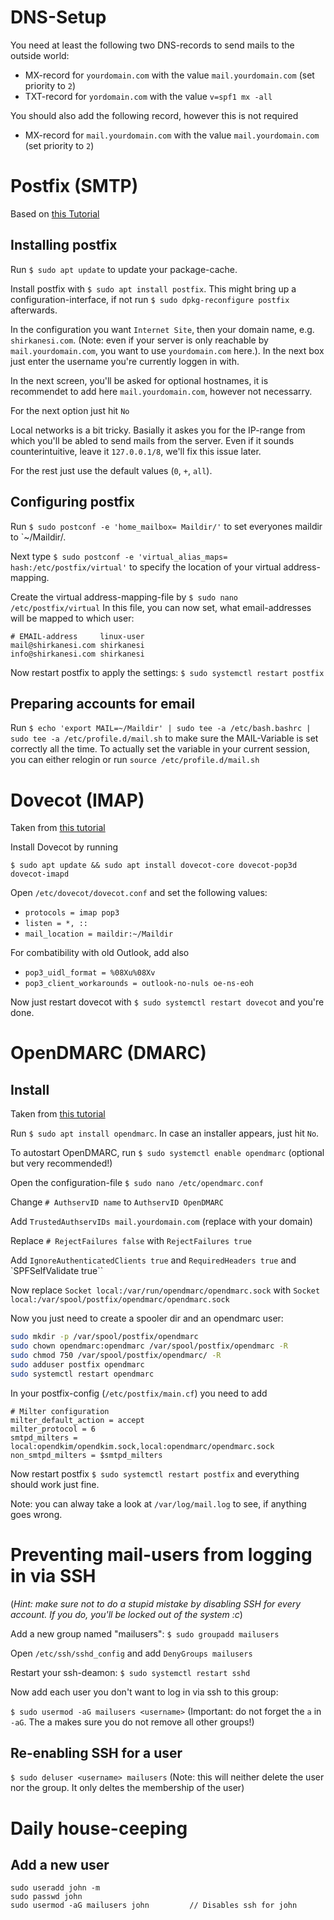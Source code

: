 # DNS-Setup
You need at least the following two DNS-records to send mails to the outside world:
- MX-record for `yourdomain.com` with the value `mail.yourdomain.com` (set priority to `2`)
- TXT-record for `yordomain.com` with the value `v=spf1 mx -all`

You should also add the following record, however this is not required
- MX-record for `mail.yourdomain.com` with the value `mail.yourdomain.com` (set priority to `2`)

# Postfix (SMTP)
Based on [this Tutorial](https://www.digitalocean.com/community/tutorials/how-to-install-and-configure-postfix-on-ubuntu-20-04-de)

## Installing postfix
Run `$ sudo apt update` to update your package-cache.

Install postfix with `$ sudo apt install postfix`. This might bring up a configuration-interface, if not run `$ sudo dpkg-reconfigure postfix` afterwards.

In the configuration you want `Internet Site`, 
then your domain name, e.g. `shirkanesi.com`. (Note: even if your server is only reachable by `mail.yourdomain.com`, you want to use `yourdomain.com` here.).
In the next box just enter the username you're currently loggen in with.

In the next screen, you'll be asked for optional hostnames, it is recommendet to add here `mail.yourdomain.com`, however not necessarry.

For the next option just hit `No`

Local networks is a bit tricky. Basially it askes you for the IP-range from which you'll be abled to send mails from the server. Even if it sounds counterintuitive, leave it `127.0.0.1/8`, we'll fix this issue later.

For the rest just use the default values (`0`, `+`, `all`).

## Configuring postfix
Run `$ sudo postconf -e 'home_mailbox= Maildir/'` to set everyones maildir to `~/Maildir/.

Next type `$ sudo postconf -e 'virtual_alias_maps= hash:/etc/postfix/virtual'`  to specify the location of your virtual address-mapping. 

Create the virtual address-mapping-file by `$ sudo nano /etc/postfix/virtual`
In this file, you can now set, what email-addresses will be mapped to which user:
```
# EMAIL-address     linux-user
mail@shirkanesi.com shirkanesi
info@shirkanesi.com shirkanesi
```

Now restart postfix to apply the settings: `$ sudo systemctl restart postfix`

## Preparing accounts for email
Run `$ echo 'export MAIL=~/Maildir' | sudo tee -a /etc/bash.bashrc | sudo tee -a /etc/profile.d/mail.sh` to make sure the MAIL-Variable is set correctly all the time.
To actually set the variable in your current session, you can either relogin or run `source /etc/profile.d/mail.sh`

# Dovecot (IMAP)
Taken from [this tutorial](https://www.arubacloud.com/tutorial/how-to-configure-a-pop3-imap-mail-server-with-dovecot-on-ubuntu-18-04.aspx)

Install Dovecot by running 

`$ sudo apt update && sudo apt install dovecot-core dovecot-pop3d dovecot-imapd`

Open `/etc/dovecot/dovecot.conf` and set the following values:
- `protocols = imap pop3`
- `listen = *, ::`
- `mail_location = maildir:~/Maildir`

For combatibility with old Outlook, add also 
- `pop3_uidl_format = %08Xu%08Xv`
- `pop3_client_workarounds = outlook-no-nuls oe-ns-eoh`

Now just restart dovecot with `$ sudo systemctl restart dovecot` and you're done.

# OpenDMARC (DMARC)
## Install
Taken from [this tutorial](https://www.linuxbabe.com/mail-server/opendmarc-postfix-ubuntu)

Run `$ sudo apt install opendmarc`. In case an installer appears, just hit `No`.

To autostart OpenDMARC, run `$ sudo systemctl enable opendmarc` (optional but very recommended!)

Open the configuration-file `$ sudo nano /etc/opendmarc.conf`

Change `# AuthservID name` to `AuthservID OpenDMARC`

Add `TrustedAuthservIDs mail.yourdomain.com` (replace with your domain)

Replace `# RejectFailures false` with `RejectFailures true`

Add `IgnoreAuthenticatedClients true` and `RequiredHeaders true` and `SPFSelfValidate true``

Now replace `Socket local:/var/run/opendmarc/opendmarc.sock` with `Socket local:/var/spool/postfix/opendmarc/opendmarc.sock`

Now you just need to create a spooler dir and an opendmarc user:
```bash
sudo mkdir -p /var/spool/postfix/opendmarc
sudo chown opendmarc:opendmarc /var/spool/postfix/opendmarc -R
sudo chmod 750 /var/spool/postfix/opendmarc/ -R
sudo adduser postfix opendmarc
sudo systemctl restart opendmarc
```
In your postfix-config (`/etc/postfix/main.cf`) you need to add
```
# Milter configuration
milter_default_action = accept
milter_protocol = 6
smtpd_milters = local:opendkim/opendkim.sock,local:opendmarc/opendmarc.sock
non_smtpd_milters = $smtpd_milters
```
Now restart postfix `$ sudo systemctl restart postfix` and everything should work just fine.

Note: you can alway take a look at `/var/log/mail.log` to see, if anything goes wrong.

# Preventing mail-users from logging in via SSH
(_Hint: make sure not to do a stupid mistake by disabling SSH for every account. If you do, you'll be locked out of the system :c_)

Add a new group named "mailusers": `$ sudo groupadd mailusers`

Open `/etc/ssh/sshd_config` and add `DenyGroups mailusers`

Restart your ssh-deamon: `$ sudo systemctl restart sshd`

Now add each user you don't want to log in via ssh to this group:

`$ sudo usermod -aG mailusers <username>` (Important: do not forget the `a` in `-aG`. The a makes sure you do not remove all other groups!)

## Re-enabling SSH for a user
`$ sudo deluser <username> mailusers`  (Note: this will neither delete the user nor the group. It only deltes the membership of the user)

# Daily house-ceeping
## Add a new user
```
sudo useradd john -m
sudo passwd john
sudo usermod -aG mailusers john         // Disables ssh for john
```